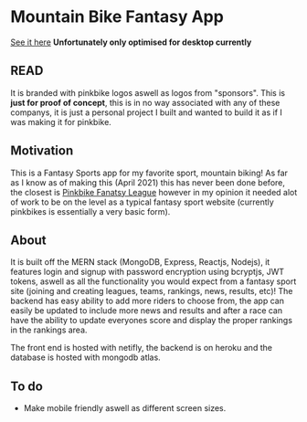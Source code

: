 # Mountain Bike Fantasy App
[See it here](https://dazzling-curran-ec76a5.netlify.app/)
**Unfortunately only optimised for desktop currently**

## READ
It is branded with pinkbike logos aswell as logos from "sponsors". This is **just for proof of concept**, this is in no way associated with any of these companys, it is just a personal project I built and wanted to build it as if I was making it for pinkbike.

## Motivation
This is a Fantasy Sports app for my favorite sport, mountain biking! As far as I know as of making this (April 2021) this has never been done before, the closest is [Pinkbike Fanatsy League](https://www.pinkbike.com/contest/fantasy/dh/) however in my opinion it needed alot of work to be on the level as a typical fantasy sport website (currently pinkbikes is essentially a very basic form). 

## About
It is built off the MERN stack (MongoDB, Express, Reactjs, Nodejs), it features login and signup with password encryption using bcryptjs, JWT tokens, aswell as all the functionality you would expect from a fantasy sport site (joining and creating leagues, teams, rankings, news, results, etc)! The backend has easy ability to add more riders to choose from, the app can easily be updated to include more news and results and after a race can have the ability to update everyones score and display the proper rankings in the rankings area.

The front end is hosted with netifly, the backend is on heroku and the database is hosted with mongodb atlas.

## To do
* Make mobile friendly aswell as different screen sizes.
